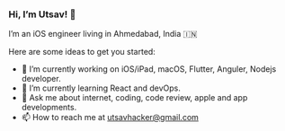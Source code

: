 ### Hi, I’m Utsav! 👋

I’m an iOS engineer living in Ahmedabad, India 🇮🇳

Here are some ideas to get you started:

- 🔭 I’m currently working on iOS/iPad, macOS, Flutter, Anguler, Nodejs developer.
- 🌱 I’m currently learning React and devOps.
- 💬 Ask me about internet, coding, code review, apple and app developments.
- 📫 How to reach me at utsavhacker@gmail.com
